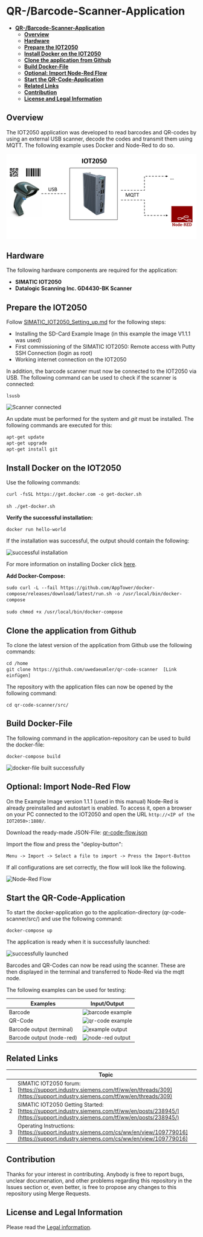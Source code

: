 # **QR-/Barcode-Scanner-Application**

- [**QR-/Barcode-Scanner-Application**](#qr-barcode-scanner-application)
  - [**Overview**](#overview)
  - [**Hardware**](#hardware)
  - [**Prepare the IOT2050**](#prepare-the-iot2050)
  - [**Install Docker on the IOT2050**](#install-docker-on-the-iot2050)
  - [**Clone the application from Github**](#clone-the-application-from-github)
  - [**Build Docker-File**](#build-docker-file)
  - [**Optional: Import Node-Red Flow**](#optional-import-node-red-flow)
  - [**Start the QR-Code-Application**](#start-the-qr-code-application)
  - [**Related Links**](#related-links)
  - [**Contribution**](#contribution)
  - [**License and Legal Information**](#license-and-legal-information)

## **Overview**

The IOT2050 application was developed to read barcodes and QR-codes by using an external USB scanner, decode the codes and transmit them using MQTT. The following example uses Docker and Node-Red to do so.

![overview application](docs/graphics/overview.png)

## **Hardware**

The following hardware components are required for the application:

- **SIMATIC IOT2050**
- **Datalogic Scanning Inc. GD4430-BK Scanner**

## **Prepare the IOT2050**

Follow [SIMATIC_IOT2050_Setting_up.md](https://github.com/SIMATICmeetsLinux/IOT2050-SmartFarming-Application/blob/main/docs/SIMATIC_IOT2050_setting_up.md) for the following steps:

- Installing the SD-Card Example Image (in this example the image V1.1.1 was used)
- First commissioning of the SIMATIC IOT2050: Remote access with Putty SSH Connection (login as root)
- Working internet connection on the IOT2050

In addition, the barcode scanner must now be connected to the IOT2050 via USB. The following command can be used to check if the scanner is connected:

    lsusb

![Scanner connected](images/device_lsusb.png)

An update must be performed for the system and *git* must be installed. The following commands are executed for this:

    apt-get update
    apt-get upgrade
    apt-get install git

## **Install Docker on the IOT2050**

Use the following commands:

    curl -fsSL https://get.docker.com -o get-docker.sh

    sh ./get-docker.sh

**Verify the successful installation:**

    docker run hello-world

If the installation was successful, the output should contain the following:

![successful installation](images/docker_installation.png)

For more information on installing Docker click [here](https://docs.docker.com/engine/install/debian/).

**Add Docker-Compose:**

    sudo curl -L --fail https://github.com/AppTower/docker-compose/releases/download/latest/run.sh -o /usr/local/bin/docker-compose

    sudo chmod +x /usr/local/bin/docker-compose

## **Clone the application from Github**

To clone the latest version of the application from Github use the following commands:

    cd /home
    git clone https://github.com/uwedaeumler/qr-code-scanner  [Link einfügen]

The repository with the application files can now be opened by the following command:

    cd qr-code-scanner/src/

## **Build Docker-File**

The following command in the application-repository can be used to build the docker-file:

    docker-compose build

![docker-file built successfully](images/docker_build_successfully.png)

## **Optional: Import Node-Red Flow**

On the Example Image version 1.1.1 (used in this manual) Node-Red is already preinstalled and autostart is enabled. To access it, open a browser on your PC connected to the IOT2050 and open the URL `http://<IP of the IOT2050>:1880/`.

Download the ready-made JSON-File: [qr-code-flow.json](src/qr-code-flow.json)

Import the flow and press the "deploy-button":

    Menu -> Import -> Select a file to import -> Press the Import-Button

If all configurations are set correctly, the flow will look like the following.

![Node-Red Flow](images/node-red-flow.png)

## **Start the QR-Code-Application**

To start the docker-application go to the application-directory (qr-code-scanner/src/) and use the following command:

    docker-compose up

The application is ready when it is successfully launched:

![successfully launched](images/launched_success.png)

Barcodes and QR-Codes can now be read using the scanner. These are then displayed in the terminal and transferred to Node-Red via the mqtt node.

The following examples can be used for testing:

|Examples|Input/Output|
|-|-|
|Barcode|![barcode example](images/example-barcode.png)|
|QR-Code|![qr-code example](images/example-qr-code.png)|
|Barcode output (terminal)|![example output](images/example-output.png)|
|Barcode output (node-red)|![node-red output](images/node-red-output.png)

## **Related Links**

||Topic|
|-|-|
|1|SIMATIC IOT2050 forum: [https://support.industry.siemens.com/tf/ww/en/threads/309](https://support.industry.siemens.com/tf/ww/en/threads/309)|
|2|SIMATIC IOT2050 Getting Started: [https://support.industry.siemens.com/tf/ww/en/posts/238945/](https://support.industry.siemens.com/tf/ww/en/posts/238945/)|
|3|Operating Instructions: [https://support.industry.siemens.com/cs/ww/en/view/109779016](https://support.industry.siemens.com/cs/ww/en/view/109779016)|

## **Contribution**

Thanks for your interest in contributing. Anybody is free to report bugs, unclear documenation, and other problems regarding this repository in the Issues section or, even better, is free to propose any changes to this repository using Merge Requests.

## **License and Legal Information**

Please read the [Legal information](LICENSE.md).
